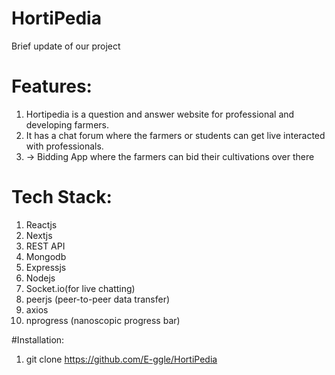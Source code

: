 # HortiPedia

Brief update of our project

# Features:
1. Hortipedia is a question and answer website for professional and developing farmers.
2. It has a chat forum where the farmers or students can get live interacted with professionals.
3. -> Bidding App where the farmers can bid their cultivations over there

# Tech Stack:
1. Reactjs
2. Nextjs
3. REST API
4. Mongodb
5. Expressjs
6. Nodejs
7. Socket.io(for live chatting)
8. peerjs (peer-to-peer data transfer)
9. axios
10. nprogress (nanoscopic progress bar)

#Installation:

1.  git clone https://github.com/E-ggle/HortiPedia
